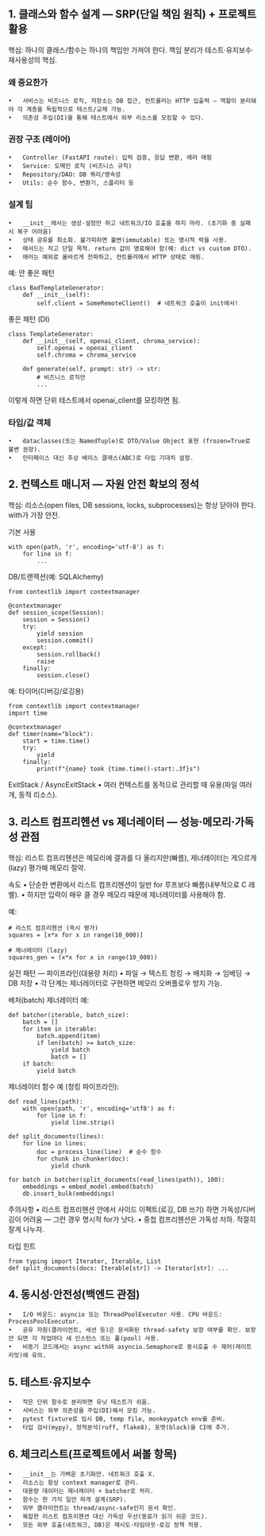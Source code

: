 ## 1. 클래스와 함수 설계 — SRP(단일 책임 원칙) + 프로젝트 활용

핵심: 하나의 클래스/함수는 하나의 책임만 가져야 한다. 책임 분리가 테스트·유지보수·재사용성의 핵심.

### 왜 중요한가
	•	서비스는 비즈니스 로직, 저장소는 DB 접근, 컨트롤러는 HTTP 입출력 — 역할이 분리돼야 각 계층을 독립적으로 테스트/교체 가능.
	•	의존성 주입(DI)을 통해 테스트에서 외부 리소스를 모킹할 수 있다.

### 권장 구조 (레이어)
	•	Controller (FastAPI route): 입력 검증, 응답 변환, 에러 매핑
	•	Service: 도메인 로직 (비즈니스 규칙)
	•	Repository/DAO: DB 쿼리/영속성
	•	Utils: 순수 함수, 변환기, 스플리터 등

### 설계 팁
	•	__init__에서는 생성·설정만 하고 네트워크/IO 호출을 하지 마라. (초기화 중 실패 시 복구 어려움)
	•	상태 공유를 최소화. 불가피하면 불변(immutable) 또는 명시적 락을 사용.
	•	메서드는 작고 단일 목적. return 값이 명료해야 함(예: dict vs custom DTO).
	•	에러는 예외로 올바르게 전파하고, 컨트롤러에서 HTTP 상태로 매핑.

예: 안 좋은 패턴
```
class BadTemplateGenerator:
    def __init__(self):
        self.client = SomeRemoteClient()  # 네트워크 호출이 init에서!
```
좋은 패턴 (DI)
```
class TemplateGenerator:
    def __init__(self, openai_client, chroma_service):
        self.openai = openai_client
        self.chroma = chroma_service

    def generate(self, prompt: str) -> str:
        # 비즈니스 로직만
        ...
```

이렇게 하면 단위 테스트에서 openai_client를 모킹하면 됨.

### 타입/값 객체
	•	dataclasses(또는 NamedTuple)로 DTO/Value Object 표현 (frozen=True로 불변 권장).
	•	인터페이스 대신 추상 베이스 클래스(ABC)로 타입 기대치 설정.

## 2. 컨텍스트 매니저 — 자원 안전 확보의 정석

핵심: 리소스(open files, DB sessions, locks, subprocesses)는 항상 닫아야 한다. with가 가장 안전.

기본 사용
```
with open(path, 'r', encoding='utf-8') as f:
    for line in f:
        ...
```

DB/트랜잭션(예: SQLAlchemy)
```
from contextlib import contextmanager

@contextmanager
def session_scope(Session):
    session = Session()
    try:
        yield session
        session.commit()
    except:
        session.rollback()
        raise
    finally:
        session.close()
```

예: 타이머(디버깅/로깅용)
```
from contextlib import contextmanager
import time

@contextmanager
def timer(name="block"):
    start = time.time()
    try:
        yield
    finally:
        print(f"{name} took {time.time()-start:.3f}s")
```

ExitStack / AsyncExitStack
	•	여러 컨텍스트를 동적으로 관리할 때 유용(파일 여러 개, 동적 리소스).

## 3. 리스트 컴프리헨션 vs 제너레이터 — 성능·메모리·가독성 관점

핵심: 리스트 컴프리헨션은 메모리에 결과를 다 올리지만(빠름), 제너레이터는 게으르게(lazy) 평가해 메모리 절약.

속도
	•	단순한 변환에서 리스트 컴프리헨션이 일반 for 루프보다 빠름(내부적으로 C 레벨).
	•	하지만 입력이 매우 클 경우 메모리 때문에 제너레이터를 사용해야 함.

예:
```
# 리스트 컴프리헨션 (즉시 평가)
squares = [x*x for x in range(10_000)]

# 제너레이터 (lazy)
squares_gen = (x*x for x in range(10_000))
```

실전 패턴 — 파이프라인(대용량 처리)
	•	파일 → 텍스트 청킹 → 배치화 → 임베딩 → DB 저장
	•	각 단계는 제너레이터로 구현하면 메모리 오버플로우 방지 가능.


배처(batch) 제너레이터 예:
```
def batcher(iterable, batch_size):
    batch = []
    for item in iterable:
        batch.append(item)
        if len(batch) >= batch_size:
            yield batch
            batch = []
    if batch:
        yield batch
```

제너레이터 함수 예 (청킹 파이프라인):
```
def read_lines(path):
    with open(path, 'r', encoding='utf8') as f:
        for line in f:
            yield line.strip()

def split_documents(lines):
    for line in lines:
        doc = process_line(line)  # 순수 함수
        for chunk in chunker(doc):
            yield chunk

for batch in batcher(split_documents(read_lines(path)), 100):
    embeddings = embed_model.embed(batch)
    db.insert_bulk(embeddings)
```

주의사항
	•	리스트 컴프리헨션 안에서 사이드 이펙트(로깅, DB 쓰기) 하면 가독성/디버깅이 어려움 — 그런 경우 명시적 for가 낫다.
	•	중첩 컴프리헨션은 가독성 저하. 적절히 잘게 나누자.

타입 힌트
```
from typing import Iterator, Iterable, List
def split_documents(docs: Iterable[str]) -> Iterator[str]: ...
```

## 4. 동시성·안전성(백엔드 관점)
	•	I/O 바운드: asyncio 또는 ThreadPoolExecutor 사용. CPU 바운드: ProcessPoolExecutor.
	•	공유 자원(클라이언트, 세션 등)은 문서화된 thread-safety 보장 여부를 확인. 보장 안 되면 각 작업마다 새 인스턴스 또는 풀(pool) 사용.
	•	비동기 코드에서는 async with와 asyncio.Semaphore로 동시호출 수 제어(레이트 리밋)에 유의.

## 5. 테스트·유지보수
	•	작은 단위 함수로 분리하면 유닛 테스트가 쉬움.
	•	서비스는 외부 의존성을 주입(DI)해서 모킹 가능.
	•	pytest fixture로 임시 DB, temp file, monkeypatch env를 준비.
	•	타입 검사(mypy), 정적분석(ruff, flake8), 포맷(black)을 CI에 추가.

## 6. 체크리스트(프로젝트에서 써볼 항목)
	•	__init__는 가벼운 초기화만. 네트워크 호출 X.
	•	리소스는 항상 context manager로 관리.
	•	대용량 데이터는 제너레이터 + batcher로 처리.
	•	함수는 한 가지 일만 하게 설계(SRP).
	•	외부 클라이언트는 thread/async-safe인지 문서 확인.
	•	복잡한 리스트 컴프리헨션 대신 가독성 우선(동료가 읽기 쉬운 코드).
	•	모든 외부 호출(네트워크, DB)은 재시도·타임아웃·로깅 정책 적용.
